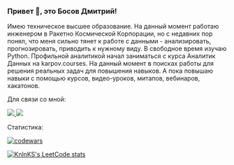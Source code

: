 ### Привет 👋, это Босов Дмитрий!

Имею техническое высшее образование. На данный момент работаю инженером в Ракетно Космической Корпорации, но с недавних пор понял, что меня сильно тянет к работе с данными - анализировать, прогнозировать, приводить к нужному виду. В свободное время изучаю Python. Профильной аналитикой начал заниматься с курса Аналитик Данных на karpov.courses. На данный момент в поисках работы для решения реальных задач для повышения навыков. А пока повышаю навыки с помощью курсов, видео-уроков, митапов, вебинаров, хакатонов.

Для связи со мной:

<a href = 'https://discordapp.com/users/152757757169238016/'>
  <img src = "https://img.shields.io/badge/Discord-%235865F2.svg?style=for-the-badge&logo=discord&logoColor=white">
</a>

<a href = 'https://t.me/bdmitrys'>
  <img src = "https://img.shields.io/badge/Telegram-2CA5E0?style=for-the-badge&logo=telegram&logoColor=white">
</a>


Статистика:

[![codewars](https://www.codewars.com/users/Quller/badges/micro)](https://www.codewars.com/users/Quller)

[![KnlnKS's LeetCode stats](https://leetcode-stats-six.vercel.app/api?Quller=KnlnKS&theme=dark)](https://github.com/KnlnKS/leetcode-stats)

